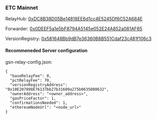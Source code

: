 ### ETC Mainnet

RelayHub: [0xDC8B38D05Be14818EE6d1cc4E5245Df6C52A684E](https://blockscout.com/etc/mainnet/address/0xDC8B38D05Be14818EE6d1cc4E5245Df6C52A684E)

Forwarder: [0x0DEEF5a1e5bF8794A5145e052E24A852a081AF65](https://blockscout.com/etc/mainnet/address/0x0DEEF5a1e5bF8794A5145e052E24A852a081AF65)

VersionRegistry: [0x581648Bb9dB7e36360B8B551Cdaf23c481f106c3](https://blockscout.com/etc/kotti/address/0x581648Bb9dB7e36360B8B551Cdaf23c481f106c3)

#### Recommeneded Server configuration
gsn-relay-config.json:
```
{
  "baseRelayFee": 0,
  "pctRelayFee": 70,
  "versionRegistryAddress": "0x10E207898E76137bb27b31609a275b0635080632",
  "ownerAddress": "<owner_address>",
  "gasPriceFactor": 1,
  "confirmationsNeeded": 1,
  "ethereumNodeUrl": "<node_url>"
}
```
